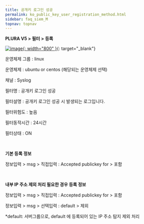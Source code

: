 ```yaml
---
title: 공개키 로그인 성공
permalink: ko_public_key_user_registration_method.html
sidebar: faq_siem_M
topnav: topnav
---
```


**PLURA V5 > 필터 > 등록**

[![image](/docs/images/Additianal/public_key/1.png){: width="800" }](/docs/images/Additianal/public_key/1.png){: target="_blank"}

운영체제 그룹 : linux

운영체제 : ubuntu or centos (해당되는 운영체제 선택)

채널 : Syslog

필터명 : 공개키 로그인 성공

필터설명 : 공개키 로그인 성공 시 발생되는 로그입니다.

필터위험도 : 높음

필터동작시간 : 24시간

필터상태 : ON


<br />

**기본 등록 정보**

  정보입력 > msg > 직접입력 : Accepted publickey for > 포함

 
<br />

**내부 IP 주소 제외 처리 필요한 경우 등록 정보**

  정보입력 > msg > 직접입력 : Accepted publickey for > 포함

  정보입력 > msg > 선택입력 : default > 제외

 *default: 서버그룹으로, default 에 등록되어 있는 IP 주소 탐지 제외 처리